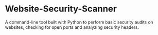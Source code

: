 # Website-Security-Scanner
A command-line tool built with Python to perform basic security audits on websites, checking for open ports and analyzing security headers.
